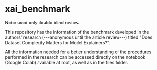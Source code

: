 # xai_benchmark
Note: used only double blind review.

This repository has the information of the benchmark developed in the authors' research (---anonymous until the article review---) titled "Does Dataset Complexity Matters for Model Explainers?".

All the information needed for a better understanding of the procedures performed in the research can be accessed directly on the notebook (Google Colab) available at root, as well as in the files folder.
